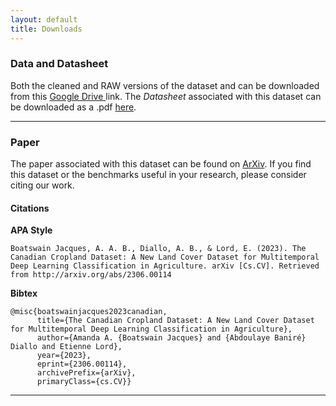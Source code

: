 ```yaml
---
layout: default
title: Downloads
---
```


### Data and Datasheet 

Both the cleaned and RAW versions of the dataset and can be downloaded from this [Google Drive ](https://drive.google.com/drive/folders/1mNI8B5EMk0Xgvx2Pc9ztnQRaW9pXh8yb?usp=sharing "Link to dataset") link. The *Datasheet* associated with this dataset can be downloaded as a .pdf [here](TBA). 
<!--- # COMMENT: (Eventually these links will be replaced with a link to the OSF.) -->
___


### Paper

The paper associated with this dataset can be found on [ArXiv](https://arxiv.org/abs/2306.00114). If you find this dataset or the benchmarks useful in your research, please consider citing our work.  

#### Citations 

**APA Style**

```
Boatswain Jacques, A. A. B., Diallo, A. B., & Lord, E. (2023). The Canadian Cropland Dataset: A New Land Cover Dataset for Multitemporal Deep Learning Classification in Agriculture. arXiv [Cs.CV]. Retrieved from http://arxiv.org/abs/2306.00114
```


**Bibtex**

```
@misc{boatswainjacques2023canadian,
      title={The Canadian Cropland Dataset: A New Land Cover Dataset for Multitemporal Deep Learning Classification in Agriculture}, 
      author={Amanda A. {Boatswain Jacques} and {Abdoulaye Baniré} Diallo and Etienne Lord},
      year={2023},
      eprint={2306.00114},
      archivePrefix={arXiv},
      primaryClass={cs.CV}}
```

___
